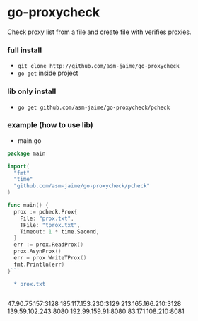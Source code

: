 # go-proxycheck
  Check proxy list from a file and create file with verifies proxies.

### full install

  * `git clone http://github.com/asm-jaime/go-proxycheck`
  * `go get` inside project
  
### lib only install

  * `go get github.com/asm-jaime/go-proxycheck/pcheck`

### example (how to use lib)

  * main.go
```go
package main

import(
  "fmt"
  "time"
  "github.com/asm-jaime/go-proxycheck/pcheck"
)

func main() {
  prox := pcheck.Prox{
    File: "prox.txt",
    TFile: "tprox.txt",
    Timeout: 1 * time.Second,
  }
  err := prox.ReadProx()
  prox.AsynProx()
  err = prox.WriteTProx()
  fmt.Println(err)
}```

  * prox.txt
  
```
47.90.75.157:3128
185.117.153.230:3129
213.165.166.210:3128
139.59.102.243:8080
192.99.159.91:8080
83.171.108.210:8081
```
